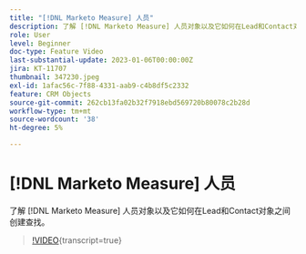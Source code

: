 ```yaml
---
title: "[!DNL Marketo Measure] 人员"
description: 了解 [!DNL Marketo Measure] 人员对象以及它如何在Lead和Contact对象之间创建查找。
role: User
level: Beginner
doc-type: Feature Video
last-substantial-update: 2023-01-06T00:00:00Z
jira: KT-11707
thumbnail: 347230.jpeg
exl-id: 1afac56c-7f88-4331-aab9-c4b8df5c2332
feature: CRM Objects
source-git-commit: 262cb13fa02b32f7918ebd569720b80078c2b28d
workflow-type: tm+mt
source-wordcount: '38'
ht-degree: 5%

---
```


# [!DNL Marketo Measure] 人员

了解 [!DNL Marketo Measure] 人员对象以及它如何在Lead和Contact对象之间创建查找。

>[!VIDEO](https://video.tv.adobe.com/v/347230/?learn=on){transcript=true}
